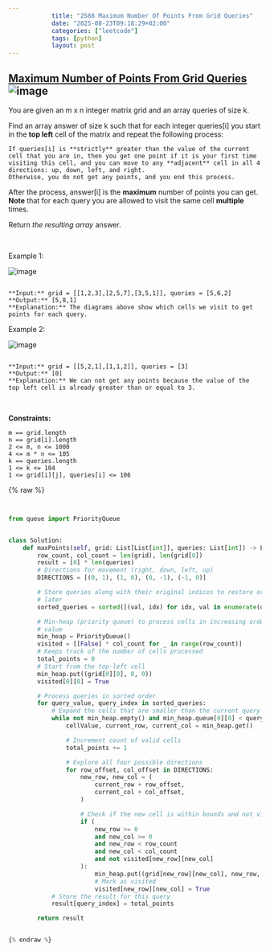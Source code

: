 ```yaml
---
            title: "2588 Maximum Number Of Points From Grid Queries"
            date: "2025-08-23T09:18:29+02:00"
            categories: ["leetcode"]
            tags: [python]
            layout: post
---
```

            
## [Maximum Number of Points From Grid Queries](https://leetcode.com/problems/maximum-number-of-points-from-grid-queries) ![image](https://img.shields.io/badge/Difficulty-Hard-red)

You are given an m x n integer matrix grid and an array queries of size k.

Find an array answer of size k such that for each integer queries[i] you start in the **top left** cell of the matrix and repeat the following process:

	If queries[i] is **strictly** greater than the value of the current cell that you are in, then you get one point if it is your first time visiting this cell, and you can move to any **adjacent** cell in all 4 directions: up, down, left, and right.
	Otherwise, you do not get any points, and you end this process.

After the process, answer[i] is the **maximum** number of points you can get. **Note** that for each query you are allowed to visit the same cell **multiple** times.

Return *the resulting array* answer.

 

Example 1:

![image](https://assets.leetcode.com/uploads/2025/03/15/image1.png)
```

**Input:** grid = [[1,2,3],[2,5,7],[3,5,1]], queries = [5,6,2]
**Output:** [5,8,1]
**Explanation:** The diagrams above show which cells we visit to get points for each query.
```

Example 2:

![image](https://assets.leetcode.com/uploads/2022/10/20/yetgriddrawio-2.png)
```

**Input:** grid = [[5,2,1],[1,1,2]], queries = [3]
**Output:** [0]
**Explanation:** We can not get any points because the value of the top left cell is already greater than or equal to 3.

```

 

**Constraints:**

	m == grid.length
	n == grid[i].length
	2 <= m, n <= 1000
	4 <= m * n <= 105
	k == queries.length
	1 <= k <= 104
	1 <= grid[i][j], queries[i] <= 106

{% raw %}


```python


from queue import PriorityQueue


class Solution:
    def maxPoints(self, grid: List[List[int]], queries: List[int]) -> List[int]:
        row_count, col_count = len(grid), len(grid[0])
        result = [0] * len(queries)
        # Directions for movement (right, down, left, up)
        DIRECTIONS = [(0, 1), (1, 0), (0, -1), (-1, 0)]

        # Store queries along with their original indices to restore order
        # later
        sorted_queries = sorted([(val, idx) for idx, val in enumerate(queries)])

        # Min-heap (priority queue) to process cells in increasing order of
        # value
        min_heap = PriorityQueue()
        visited = [[False] * col_count for _ in range(row_count)]
        # Keeps track of the number of cells processed
        total_points = 0
        # Start from the top-left cell
        min_heap.put((grid[0][0], 0, 0))
        visited[0][0] = True

        # Process queries in sorted order
        for query_value, query_index in sorted_queries:
            # Expand the cells that are smaller than the current query value
            while not min_heap.empty() and min_heap.queue[0][0] < query_value:
                cellValue, current_row, current_col = min_heap.get()

                # Increment count of valid cells
                total_points += 1

                # Explore all four possible directions
                for row_offset, col_offset in DIRECTIONS:
                    new_row, new_col = (
                        current_row + row_offset,
                        current_col + col_offset,
                    )

                    # Check if the new cell is within bounds and not visited
                    if (
                        new_row >= 0
                        and new_col >= 0
                        and new_row < row_count
                        and new_col < col_count
                        and not visited[new_row][new_col]
                    ):
                        min_heap.put((grid[new_row][new_col], new_row, new_col))
                        # Mark as visited
                        visited[new_row][new_col] = True
            # Store the result for this query
            result[query_index] = total_points

        return result


{% endraw %}
```
